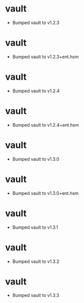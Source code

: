 
# vault

- Bumped vault to v1.2.3

# vault

- Bumped vault to v1.2.3+ent.hsm

# vault

- Bumped vault to v1.2.4

# vault

- Bumped vault to v1.2.4+ent.hsm

# vault

- Bumped vault to v1.3.0

# vault

- Bumped vault to v1.3.0+ent.hsm

# vault

- Bumped vault to v1.3.1

# vault

- Bumped vault to v1.3.2

# vault

- Bumped vault to v1.3.3
